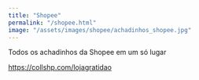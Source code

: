 ```yaml
---
title: "Shopee"
permalink: "/shopee.html"
image: "/assets/images/shopee/achadinhos_shopee.jpg"
---
```

Todos os achadinhos da Shopee em um só lugar

https://collshp.com/lojagratidao